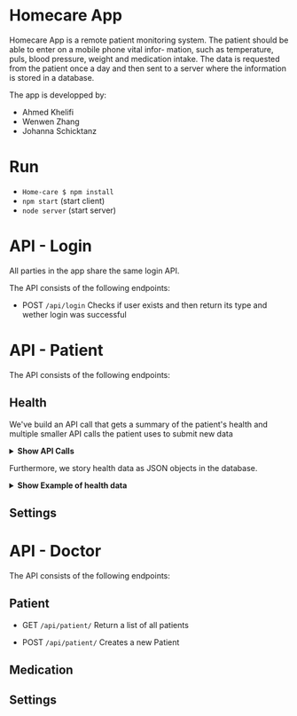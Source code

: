 # Homecare App

Homecare App is a remote patient monitoring system. The patient should be able to enter on a mobile phone vital infor- mation, such as temperature, puls, blood pressure, weight and medication intake. The data is requested from the patient once a day and then sent to a server where the information is stored in a database. 

The app is developped by: 
* Ahmed Khelifi
* Wenwen Zhang 
* Johanna Schicktanz

# Run

- `Home-care $ npm install`
- `npm start` (start client)
- `node server` (start server)

# API - Login

All parties in the app share the same login API.

The API consists of the following endpoints:

- POST `/api/login`
Checks if user exists and then return its type and wether login was successful

# API - Patient

The API consists of the following endpoints:

## Health

We've build an API call that gets a summary of the patient's health and multiple smaller API calls the patient uses to submit new data 

<details><summary><b>Show API Calls</b></summary>

- GET `/health/:username`
Returns the health status of patient including medication, temperature, blood Pressure, pulse, weight and the patient's pending tasks.

- POST `/medication/pending/:username/:title`
Patient confirms that the medication was taken within the allowed timeframe

- POST `/medication/missed/:username/:title/:timestamp`
Patient either confirms that the medication was taken or forgotten once the allowed timeframe has passed

- POST `/temperature/pending/:username/:title`
Patient confirms that temperature was measure within the allowed timeframe

- POST `/temperature/missed/:username/:title/:timestamp`
Patient either confirms that temperature was measured or forgotten once the allowed timeframe has passed

- POST `/blood_pressure/pending/:username/:title`
Patient confirms that blood pressure was measure within the allowed timeframe

- POST `/blood_pressure/missed/:username/:title/:timestamp`
Patient either confirms that blood pressure was measured or forgotten once the allowed timeframe has passed

- POST `/pulse/pending/:username/:title`
Patient confirms that pulse was measure within the allowed timeframe

- POST `/pulse/missed/:username/:title/:timestamp`
Patient either confirms that pulse was measured or forgotten once the allowed timeframe has passed

- POST `/weight/pending/:username/:title`
Patient confirms that the weight was measure within the allowed timeframe

- POST `/weight/missed/:username/:title/:timestamp`
Patient either confirms that the weight was measured or forgotten once the allowed timeframe has passed
</details>

Furthermore, we story health data as JSON objects in the database.
<details><summary><b>Show Example of health data</b></summary>

1. `medication` is saved in  the Database as follows:

   ```json
     {"medication": [
          {"title":"Azathioprine","ammount":1,"duration":1,"history":[
                {"timestamp": 1609879883768, "measured": true},
				        {"timestamp": 1609879883768, "measured": true},
				        {"timestamp": 1609966283768, "measured": true},
				        {"timestamp": 1610052683768, "measured": true},
				        {"timestamp": 1610139083768, "measured": true},
				        {"timestamp": 1610225483768, "measured": true}
                ],
            "assigned_on": 1609707083768},
          {"title":"Ciclosporin","ammount":1,"duration":2,"history":[
                {"timestamp": 1609707083768, "measured": true},
				        {"timestamp": 1609879883768, "measured": true},
				        {"timestamp": 1610052683768, "measured": true},
				        {"timestamp": 1610225483768, "measured": true},
				        {"timestamp": 1610311883768, "measured": true}
                ],
				"assigned_on": 1609707083768},
     ]}
   ```
2. `Temperature` is saved in  the Database as follows:
   
   ```json
		{"temperature":[
			{"temperature":36.9,"timestamp": 1609707083768, "measured": true},
			{"temperature":36.8,"timestamp": 1609879883768, "measured": true},
			{"temperature":36.5,"timestamp": 1610052683768, "measured": true},
			{"temperature":36.9,"timestamp": 1610225483768, "measured": true},
			{"temperature":37.1,"timestamp": 1610311883768, "measured": true}
			]},
     ]}
   ```
   
3. `Weight` is saved in  the Database as follows:
   
   ```json
		{"weight":[
			{"weight":72,"timestamp": 1609707083768, "measured": true},
			{"weight":68,"timestamp": 1609879883768, "measured": true},
			{"weight":70,"timestamp": 1610052683768, "measured": true},
			{"weight":69,"timestamp": 1610225483768, "measured": true},
			{"weight":71,"timestamp": 1610311883768, "measured": true}
			]},
     ]}
   ```
   
4. `pulse` is saved in  the Database as follows:
   
   ```json
		{"pulse":[
			{"pulse":46","timestamp": 1609707083768, "measured": true},
			{"pulse":46","timestamp": 1609879883768, "measured": true},
			{"pulse":46","timestamp": 1610052683768, "measured": true},
			{"pulse":46","timestamp": 1610225483768, "measured": true},
			{"pulse":47","timestamp": 1610311883768, "measured": true}
			]},
     ]}
   ```
   
4. `blood_pressure` is saved in  the Database as follows:
   
   ```json
		{"blood_pressure":[
			{"bloodpres_dia": 120, "bloodpres_sys": 80, "timestamp": 1609707083768, "measured": true},
			{"bloodpres_dia": 122, "bloodpres_sys": 76, "timestamp": 1609879883768, "measured": true},
			{"bloodpres_dia": 110, "bloodpres_sys": 83, "timestamp": 1610052683768, "measured": true},
			{"bloodpres_dia": 123, "bloodpres_sys": 81, "timestamp": 1610225483768, "measured": true},
			{"bloodpres_dia": 115, "bloodpres_sys": 77, "timestamp": 1610311883768, "measured": true}
			]},
     ]}
   ```
</details>

## Settings


# API - Doctor

The API consists of the following endpoints:

## Patient

- GET `/api/patient/`
Return a list of all patients

- POST `/api/patient/`
Creates a new Patient

## Medication

## Settings



